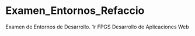 # Examen_Entornos_Refaccio
Examen de Entornos de Desarrollo. 1r FPGS Desarrollo de Aplicaciones Web
